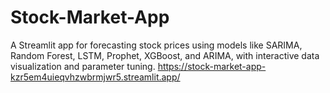 # Stock-Market-App
A Streamlit app for forecasting stock prices using models like SARIMA, Random Forest, LSTM, Prophet, XGBoost, and ARIMA, with interactive data visualization and parameter tuning.
https://stock-market-app-kzr5em4uieqvhzwbrmjwr5.streamlit.app/
